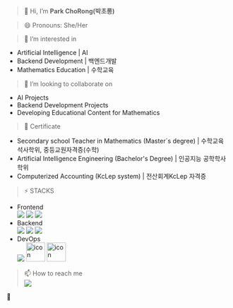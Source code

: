 >👋 Hi, I’m **Park ChoRong(박초롱)** <br>

>😄 Pronouns: She/Her <br>


>👀 I’m interested in
* Artificial Intelligence | AI
* Backend Development | 백엔드개발
* Mathematics Education | 수학교육<br>

>💞️ I’m looking to collaborate on 
* AI Projects 
* Backend Development Projects
* Developing Educational Content for Mathematics <br>

>🔭 Certificate
* Secondary school Teacher in Mathematics (Master´s degree) | 수학교육석사학위, 중등교원자격증(수학) 
* Artificial Intelligence Engineering (Bachelor's Degree) | 인공지능 공학학사학위
* Computerized Accounting (KcLep system) | 전산회계KcLep 자격증 <br> 

> ⚡ STACKS
* Frontend <br>
  <img src="https://img.shields.io/badge/html-E34F26?style=for-the-badge&logo=html5&logoColor=white"> <img src="https://img.shields.io/badge/css-1572B6?style=for-the-badge&logo=css3&logoColor=white"> <img src="https://img.shields.io/badge/javascript-F7DF1E?style=for-the-badge&logo=javascript&logoColor=black"> <br>
* Backend <br>
  <img src="https://img.shields.io/badge/python-3776AB?style=for-the-badge&logo=python&logoColor=white">  <img src="https://img.shields.io/badge/mysql-4479A1?style=for-the-badge&logo=mysql&logoColor=white">   <img src="https://img.shields.io/badge/django-092E20?style=for-the-badge&logo=django&logoColor=white"> <br>
* DevOps <br>
  <img src="https://img.shields.io/badge/github-181717?style=for-the-badge&logo=github&logoColor=white">  <img src="https://techstack-generator.vercel.app/docker-icon.svg" alt="icon" width="43" height="43">  <img src="https://techstack-generator.vercel.app/aws-icon.svg" alt="icon" width="43" height="43"> <br>


> 📫 How to reach me <br>
      <a href="https://www.linkedin.com/in/mathdev-park"> <img src="https://img.shields.io/badge/LinkedIn-0077B5?style=for-the-badge&logo=linkedin&logoColor=white" /> </a>

🌱
